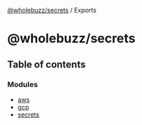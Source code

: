 [@wholebuzz/secrets](README.md) / Exports

# @wholebuzz/secrets

## Table of contents

### Modules

- [aws](modules/aws.md)
- [gcp](modules/gcp.md)
- [secrets](modules/secrets.md)
